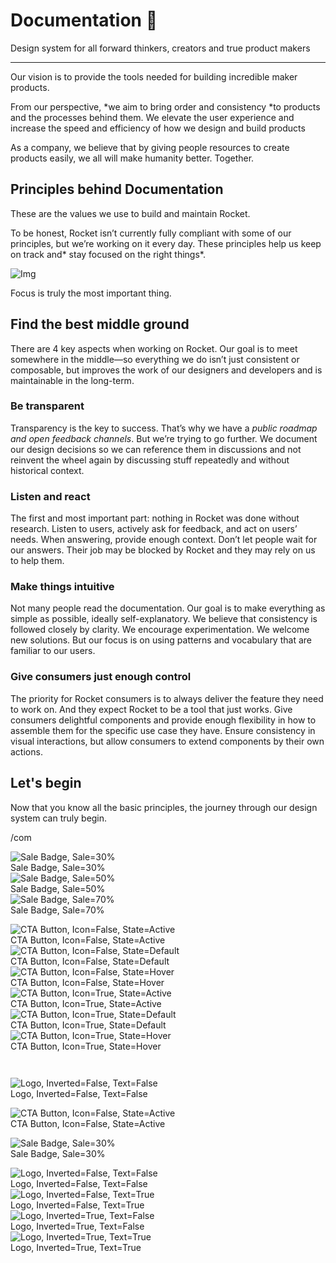 
# Documentation 🚀

Design system for all forward thinkers, creators and true product makers

---

Our vision is to provide the tools needed for building incredible maker products.

From our perspective, *we aim to bring order and consistency *to products and the processes behind them. We elevate the user experience and increase the speed and efficiency of how we design and build products

As a company, we believe that by giving people resources to create products easily, we all will make humanity better. Together.

## Principles behind Documentation

These are the values we use to build and maintain Rocket.

To be honest, Rocket isn’t currently fully compliant with some of our principles, but we’re working on it every day. These principles help us keep on track and* stay focused on the right things*.

![Img](https://studio-assets.supernova.io/design-systems/14533/9289758a-6300-472a-bbc6-a57098081abf.jpeg)

Focus is truly the most important thing.

## Find the best middle ground

There are 4 key aspects when working on Rocket. Our goal is to meet somewhere in the middle—so everything we do isn’t just consistent or composable, but improves the work of our designers and developers and is maintainable in the long-term.

### Be transparent

Transparency is the key to success. That’s why we have a *public roadmap and open feedback channels*. But we’re trying to go further. We document our design decisions so we can reference them in discussions and not reinvent the wheel again by discussing stuff repeatedly and without historical context.

### Listen and react

The first and most important part: nothing in Rocket was done without research. Listen to users, actively ask for feedback, and act on users’ needs. When answering, provide enough context. Don’t let people wait for our answers. Their job may be blocked by Rocket and they may rely on us to help them.

### Make things intuitive

Not many people read the documentation. Our goal is to make everything as simple as possible, ideally self-explanatory. We believe that consistency is followed closely by clarity. We encourage experimentation. We welcome new solutions. But our focus is on using patterns and vocabulary that are familiar to our users.

### Give consumers just enough control

The priority for Rocket consumers is to always deliver the feature they need to work on. And they expect Rocket to be a tool that just works. Give consumers delightful components and provide enough flexibility in how to assemble them for the specific use case they have. Ensure consistency in visual interactions, but allow consumers to extend components by their own actions.

## Let's begin

Now that you know all the basic principles, the journey through our design system can truly begin.

/com

  
![Sale Badge, Sale=30%](https://studio-assets.supernova.io/design-systems/14533/3eb5aff8-a2f8-415f-b6b0-852af20f6897.png)  
Sale Badge, Sale=30%  
![Sale Badge, Sale=50%](https://studio-assets.supernova.io/design-systems/14533/134fc961-b8d8-47f7-be0d-b690d532929a.png)  
Sale Badge, Sale=50%  
![Sale Badge, Sale=70%](https://studio-assets.supernova.io/design-systems/14533/72c1456b-83c5-4ec1-bed6-7f5f43608234.png)  
Sale Badge, Sale=70%  


  
![CTA Button, Icon=False, State=Active](https://studio-assets.supernova.io/design-systems/14533/88e396b7-b1a7-4d09-b9cf-8a4520934476.png)  
CTA Button, Icon=False, State=Active  
![CTA Button, Icon=False, State=Default](https://studio-assets.supernova.io/design-systems/14533/26d4c823-3663-4083-ac30-6b3155a1026c.png)  
CTA Button, Icon=False, State=Default  
![CTA Button, Icon=False, State=Hover](https://studio-assets.supernova.io/design-systems/14533/36d20ace-0fce-4a4f-8f54-bc8627749620.png)  
CTA Button, Icon=False, State=Hover  
![CTA Button, Icon=True, State=Active](https://studio-assets.supernova.io/design-systems/14533/b673cba3-f018-4680-956b-0141ce3366b6.png)  
CTA Button, Icon=True, State=Active  
![CTA Button, Icon=True, State=Default](https://studio-assets.supernova.io/design-systems/14533/17d5366d-18e0-4514-9fd4-fdb7024d2d71.png)  
CTA Button, Icon=True, State=Default  
![CTA Button, Icon=True, State=Hover](https://studio-assets.supernova.io/design-systems/14533/a489ab31-45fe-41dc-b495-7f36e7ee45f5.png)  
CTA Button, Icon=True, State=Hover  


```javascript  
  
```

  
![Logo, Inverted=False, Text=False](https://studio-assets.supernova.io/design-systems/14533/64a8fa00-7866-405c-b850-99f98c4958c5.png)  
Logo, Inverted=False, Text=False  


  
  


  
![CTA Button, Icon=False, State=Active](https://studio-assets.supernova.io/design-systems/14533/88e396b7-b1a7-4d09-b9cf-8a4520934476.png)  
CTA Button, Icon=False, State=Active  


  
![Sale Badge, Sale=30%](https://studio-assets.supernova.io/design-systems/14533/3eb5aff8-a2f8-415f-b6b0-852af20f6897.png)  
Sale Badge, Sale=30%  


  
![Logo, Inverted=False, Text=False](https://studio-assets.supernova.io/design-systems/14533/64a8fa00-7866-405c-b850-99f98c4958c5.png)  
Logo, Inverted=False, Text=False  
![Logo, Inverted=False, Text=True](https://studio-assets.supernova.io/design-systems/14533/9b364920-2fc8-4c4e-a2fb-ceb6b000274f.png)  
Logo, Inverted=False, Text=True  
![Logo, Inverted=True, Text=False](https://studio-assets.supernova.io/design-systems/14533/827c26f1-46a7-400c-bea1-8596251077c7.png)  
Logo, Inverted=True, Text=False  
![Logo, Inverted=True, Text=True](https://studio-assets.supernova.io/design-systems/14533/4ac338dd-17c4-4261-8d19-e76bbc312336.png)  
Logo, Inverted=True, Text=True  
